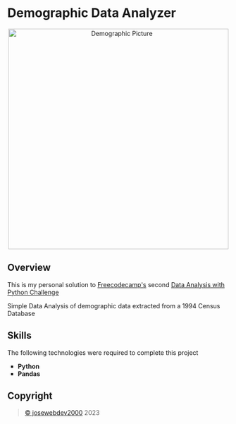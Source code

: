 # Demographic Data Analyzer
<div align="center">
    <img src="https://i0.wp.com/persona.qcri.org/blog/wp-content/uploads/2021/03/persona_demographics.png?fit=625%2C419&ssl=1" alt="Demographic Picture" width="500">
</div>

<div>
    <h2>Overview</h2>
    <p>This is my personal solution to <a href="https://www.freecodecamp.org/" target="_blank">Freecodecamp's</a> second <a href="https://www.freecodecamp.org/learn/data-analysis-with-python/data-analysis-with-python-projects/demographic-data-analyzer" target="_blank">Data Analysis with Python Challenge</a></p>
    <p>Simple Data Analysis of demographic data extracted from a 1994 Census Database</p>
</div>

## Skills
<div>
    <p>The following technologies were required to complete this project</p>
    <ul style="list-style-type: square;">
        <li><b>Python</b></li>
        <li><b>Pandas</b></li>
    </ul>
</div>

## Copyright
<div>
    <blockquote>
        <a href="https://github.com/josewebdev2000">&copy; josewebdev2000</a> 2023
    </blockquote>
</div>